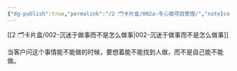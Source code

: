 ```yaml
---
{"dg-publish":true,"permalink":"/2 🗂️卡片盒/002a-专心做项目管理/","noteIcon":"1","created":"2023-07-17T00:52:19","updated":"2024-10-04T09:12"}
---
```


[[2 🗂️卡片盒/002-沉迷于做事而不是怎么做事\|002-沉迷于做事而不是怎么做事]]

当客户问这个事情能不能做的时候，要想着能不能找到人做，而不是自己能不能做。

